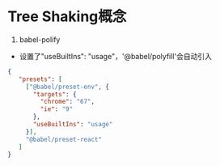 # Tree Shaking概念


1. babel-polify
- 设置了"useBuiltIns": "usage"，'@babel/polyfill'会自动引入
```json
{
   "presets": [
     ["@babel/preset-env", {
       "targets": {
         "chrome": "67",
         "ie": "9"
       },
       "useBuiltIns": "usage"
     }],
     "@babel/preset-react"
   ]
}
```

